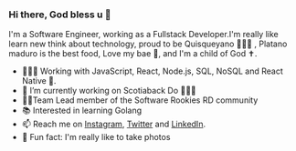 ### Hi there, God bless u 👋




I'm a Software Engineer, working as a Fullstack Developer.I'm really like learn new think about technology, proud to be Quisqueyano 👨🏻‍🦱 , Platano maduro is the best food, Love my bae 🥰, and I'm a child of God ✝️.



- 👨🏻‍💻 Working with JavaScript, React, Node.js, SQL, NoSQL and React Native 📲.
- 🔭 I’m currently working on Scotiaback Do 👨🏻‍💻
- 👨‍🏫Team Lead member of the Software Rookies RD community 
- 📚 Interested in learning Golang
- 📫 Reach me on [Instagram](https://www.instagram.com/jimmond_dev), [Twitter](https://twitter.com/JimmyOrtiz99) and [LinkedIn](https://www.linkedin.com/in/jimmy-ortiz9903/). 
- 🧱 Fun fact: I'm really like to take photos
